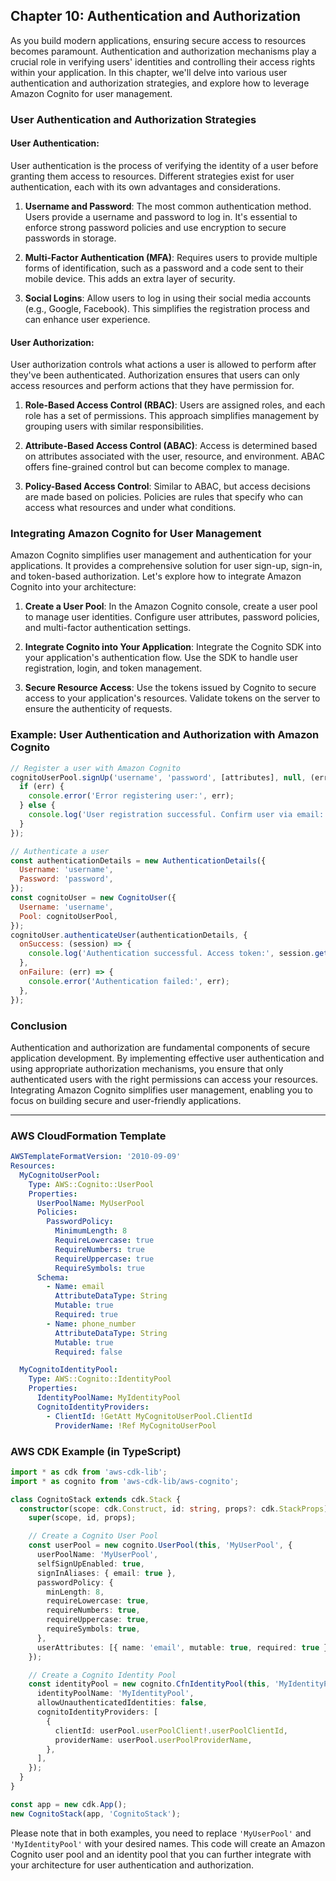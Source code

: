 ## Chapter 10: Authentication and Authorization

As you build modern applications, ensuring secure access to resources becomes paramount. Authentication and authorization mechanisms play a crucial role in verifying users' identities and controlling their access rights within your application. In this chapter, we'll delve into various user authentication and authorization strategies, and explore how to leverage Amazon Cognito for user management.

### User Authentication and Authorization Strategies

#### User Authentication:

User authentication is the process of verifying the identity of a user before granting them access to resources. Different strategies exist for user authentication, each with its own advantages and considerations.

1. **Username and Password**: The most common authentication method. Users provide a username and password to log in. It's essential to enforce strong password policies and use encryption to secure passwords in storage.

2. **Multi-Factor Authentication (MFA)**: Requires users to provide multiple forms of identification, such as a password and a code sent to their mobile device. This adds an extra layer of security.

3. **Social Logins**: Allow users to log in using their social media accounts (e.g., Google, Facebook). This simplifies the registration process and can enhance user experience.

#### User Authorization:

User authorization controls what actions a user is allowed to perform after they've been authenticated. Authorization ensures that users can only access resources and perform actions that they have permission for.

1. **Role-Based Access Control (RBAC)**: Users are assigned roles, and each role has a set of permissions. This approach simplifies management by grouping users with similar responsibilities.

2. **Attribute-Based Access Control (ABAC)**: Access is determined based on attributes associated with the user, resource, and environment. ABAC offers fine-grained control but can become complex to manage.

3. **Policy-Based Access Control**: Similar to ABAC, but access decisions are made based on policies. Policies are rules that specify who can access what resources and under what conditions.

### Integrating Amazon Cognito for User Management

Amazon Cognito simplifies user management and authentication for your applications. It provides a comprehensive solution for user sign-up, sign-in, and token-based authorization. Let's explore how to integrate Amazon Cognito into your architecture:

1. **Create a User Pool**: In the Amazon Cognito console, create a user pool to manage user identities. Configure user attributes, password policies, and multi-factor authentication settings.

2. **Integrate Cognito into Your Application**: Integrate the Cognito SDK into your application's authentication flow. Use the SDK to handle user registration, login, and token management.

3. **Secure Resource Access**: Use the tokens issued by Cognito to secure access to your application's resources. Validate tokens on the server to ensure the authenticity of requests.

### Example: User Authentication and Authorization with Amazon Cognito

```javascript
// Register a user with Amazon Cognito
cognitoUserPool.signUp('username', 'password', [attributes], null, (err, result) => {
  if (err) {
    console.error('Error registering user:', err);
  } else {
    console.log('User registration successful. Confirm user via email:', result.user);
  }
});

// Authenticate a user
const authenticationDetails = new AuthenticationDetails({
  Username: 'username',
  Password: 'password',
});
const cognitoUser = new CognitoUser({
  Username: 'username',
  Pool: cognitoUserPool,
});
cognitoUser.authenticateUser(authenticationDetails, {
  onSuccess: (session) => {
    console.log('Authentication successful. Access token:', session.getAccessToken().getJwtToken());
  },
  onFailure: (err) => {
    console.error('Authentication failed:', err);
  },
});
```

### Conclusion

Authentication and authorization are fundamental components of secure application development. By implementing effective user authentication and using appropriate authorization mechanisms, you ensure that only authenticated users with the right permissions can access your resources. Integrating Amazon Cognito simplifies user management, enabling you to focus on building secure and user-friendly applications.

---

### AWS CloudFormation Template

```yaml
AWSTemplateFormatVersion: '2010-09-09'
Resources:
  MyCognitoUserPool:
    Type: AWS::Cognito::UserPool
    Properties:
      UserPoolName: MyUserPool
      Policies:
        PasswordPolicy:
          MinimumLength: 8
          RequireLowercase: true
          RequireNumbers: true
          RequireUppercase: true
          RequireSymbols: true
      Schema:
        - Name: email
          AttributeDataType: String
          Mutable: true
          Required: true
        - Name: phone_number
          AttributeDataType: String
          Mutable: true
          Required: false

  MyCognitoIdentityPool:
    Type: AWS::Cognito::IdentityPool
    Properties:
      IdentityPoolName: MyIdentityPool
      CognitoIdentityProviders:
        - ClientId: !GetAtt MyCognitoUserPool.ClientId
          ProviderName: !Ref MyCognitoUserPool
```

### AWS CDK Example (in TypeScript)

```typescript
import * as cdk from 'aws-cdk-lib';
import * as cognito from 'aws-cdk-lib/aws-cognito';

class CognitoStack extends cdk.Stack {
  constructor(scope: cdk.Construct, id: string, props?: cdk.StackProps) {
    super(scope, id, props);

    // Create a Cognito User Pool
    const userPool = new cognito.UserPool(this, 'MyUserPool', {
      userPoolName: 'MyUserPool',
      selfSignUpEnabled: true,
      signInAliases: { email: true },
      passwordPolicy: {
        minLength: 8,
        requireLowercase: true,
        requireNumbers: true,
        requireUppercase: true,
        requireSymbols: true,
      },
      userAttributes: [{ name: 'email', mutable: true, required: true }],
    });

    // Create a Cognito Identity Pool
    const identityPool = new cognito.CfnIdentityPool(this, 'MyIdentityPool', {
      identityPoolName: 'MyIdentityPool',
      allowUnauthenticatedIdentities: false,
      cognitoIdentityProviders: [
        {
          clientId: userPool.userPoolClient!.userPoolClientId,
          providerName: userPool.userPoolProviderName,
        },
      ],
    });
  }
}

const app = new cdk.App();
new CognitoStack(app, 'CognitoStack');
```

Please note that in both examples, you need to replace `'MyUserPool'` and `'MyIdentityPool'` with your desired names. This code will create an Amazon Cognito user pool and an identity pool that you can further integrate with your architecture for user authentication and authorization.